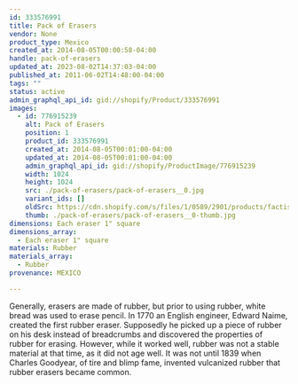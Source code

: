 ```yaml
---
id: 333576991
title: Pack of Erasers
vendor: None
product_type: Mexico
created_at: 2014-08-05T00:00:58-04:00
handle: pack-of-erasers
updated_at: 2023-08-02T14:37:03-04:00
published_at: 2011-06-02T14:48:00-04:00
tags: ""
status: active
admin_graphql_api_id: gid://shopify/Product/333576991
images:
  - id: 776915239
    alt: Pack of Erasers
    position: 1
    product_id: 333576991
    created_at: 2014-08-05T00:01:00-04:00
    updated_at: 2014-08-05T00:01:00-04:00
    admin_graphql_api_id: gid://shopify/ProductImage/776915239
    width: 1024
    height: 1024
    src: ./pack-of-erasers/pack-of-erasers__0.jpg
    variant_ids: []
    oldSrc: https://cdn.shopify.com/s/files/1/0589/2901/products/factis3.jpeg?v=1407211260
    thumb: ./pack-of-erasers/pack-of-erasers__0-thumb.jpg
dimensions: Each eraser 1" square
dimensions_array:
  - Each eraser 1" square
materials: Rubber
materials_array:
  - Rubber
provenance: MEXICO

---
```


Generally, erasers are made of rubber, but prior to using rubber, white bread was used to erase pencil. In 1770 an English engineer, Edward Naime, created the first rubber eraser. Supposedly he picked up a piece of rubber on his desk instead of breadcrumbs and discovered the properties of rubber for erasing. However, while it worked well, rubber was not a stable material at that time, as it did not age well. It was not until 1839 when Charles Goodyear, of tire and blimp fame, invented vulcanized rubber that rubber erasers became common.